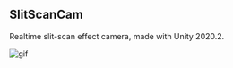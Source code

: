 SlitScanCam
-----------

Realtime slit-scan effect camera, made with Unity 2020.2.

![gif](https://i.imgur.com/RjnwTzB.gif)

